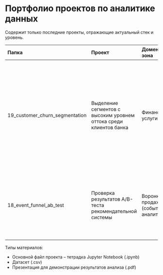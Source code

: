# Портфолио проектов по аналитике данных

Содержит только последние проекты, отражающие актуальный стек и уровень.

| Папка | Проект | Доменная зона | Тип проекта | Описание | Библиотеки | Материалы |
| :-- | :-- | :-- | :-- | :-- | :-- | :-- |
| 19_customer_churn_segmentation | Выделение сегментов с высоким уровнем оттока среди клиентов банка | Финансовые услуги | Учебный | В банке высокий уровень оттока, его хотят поднять с помощью таргетированных рекламных кампаний. Выделяем признаки, связанные с повышенной отточностью, и формируем сегменты, которые сможет обработать маркетинговый отдел. | pandas<br>numpy<br>scipy<br>phik<br>sklearn<br>matplotlib<br>seaborn<br>plotly | ipynb<br>csv<br>pdf |
| 18_event_funnel_ab_test | Проверка результатов А/В-теста рекомендательной системы | Воронка продаж (событийная аналитика) | Учебный | Заказчик разработал новый вариант рекомендательной системы товаров и провел А/В-тест. Проверяем методику проведения теста и интерпретируем результаты. | pandas<br>numpy<br>statsmodels<br>matplotlib<br>seaborn<br>plotly | ipynb<br>csv |

Типы материалов:
- Основной файл проекта – тетрадка Jupyter Notebook (.ipynb)
- Датасет (.csv)
- Презентация для демонстрации результатов анализа (.pdf)






